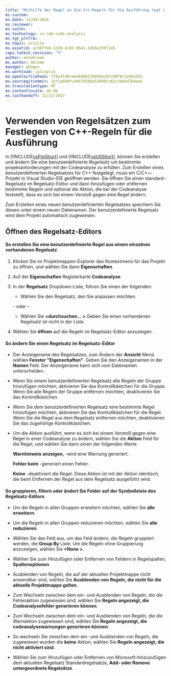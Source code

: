 ```yaml
---
title: "Mithilfe der Regel an die C++-Regeln für die Ausführung legt | Microsoft Docs"
ms.custom: 
ms.date: 11/04/2016
ms.reviewer: 
ms.suite: 
ms.technology: vs-ide-code-analysis
ms.tgt_pltfrm: 
ms.topic: article
ms.assetid: ac3877e6-5349-4c03-9541-3d5be259f1e8
caps.latest.revision: "5"
author: mikeblome
ms.author: mblome
manager: ghogen
ms.workload: cplusplus
ms.openlocfilehash: f78a3f48ce6e8d08134694bc03c80f9c2e9b3363
ms.sourcegitcommit: 32f1a690fc445f9586d53698fc82c7debd784eeb
ms.translationtype: MT
ms.contentlocale: de-DE
ms.lasthandoff: 12/22/2017
---
```

# <a name="using-rule-sets-to-specify-the-c-rules-to-run"></a>Verwenden von Regelsätzen zum Festlegen von C++-Regeln für die Ausführung
In [!INCLUDE[vsPreShort](../code-quality/includes/vspreshort_md.md)] und [!INCLUDE[vsUltShort](../code-quality/includes/vsultshort_md.md)], können Sie erstellen und ändern Sie eine benutzerdefinierte *Regelsatz* um bestimmte projektanforderungen mit der Codeanalyse zu erfüllen. Zum Erstellen eines benutzerdefinierten Regelsatzes für C++ festgelegt, muss ein C/C++-Projekt in Visual Studio-IDE geöffnet werden. Sie öffnen Sie einen standard-Regelsatz im Regelsatz-Editor und dann hinzufügen oder entfernen bestimmte Regeln und optional die Aktion, die bei der Codeanalyse feststellt, dass es sich bei einem Verstoß gegen eine Regel ändern.  
  
 Zum Erstellen eines neuen benutzerdefinierten Regelsatzes speichern Sie diesen unter einem neuen Dateinamen. Der benutzerdefinierte Regelsatz wird dem Projekt automatisch zugewiesen.  
  
## <a name="opening-the-rule-set-editor"></a>Öffnen des Regelsatz-Editors  
  
#### <a name="to-create-a-custom-rule-from-a-single-existing-rule-set"></a>So erstellen Sie eine benutzerdefinierte Regel aus einem einzelnen vorhandenen Regelsatz  
  
1.  Klicken Sie im Projektmappen-Explorer das Kontextmenü für das Projekt zu öffnen, und wählen Sie dann **Eigenschaften**.  
  
2.  Auf der **Eigenschaften** Registerkarte **Codeanalyse**.  
  
3.  In der **Regelsatz** Dropdown-Liste, führen Sie einen der folgenden:  
  
    -   Wählen Sie den Regelsatz, den Sie anpassen möchten.  
  
     \- oder –  
  
    -   Wählen Sie  **\<durchsuchen... >** Geben Sie einen vorhandenen Regelsatz ist nicht in der Liste.  
  
4.  Wählen Sie **öffnen** auf die Regeln im Regelsatz-Editor anzuzeigen.  
  
#### <a name="to-modify-a-rule-set-in-the-rule-set-editor"></a>So ändern Sie einen Regelsatz im Regelsatz-Editor  
  
-   Der Anzeigename des Regelsatzes, zum Ändern der **Ansicht** Menü wählen **Fenster "Eigenschaften"**. Geben Sie den Anzeigenamen in der **Namen** Feld. Der Anzeigename kann sich vom Dateinamen unterscheiden.  
  
-   Wenn Sie einem benutzerdefinierten Regelsatz alle Regeln der Gruppe hinzufügen möchten, aktivieren Sie das Kontrollkästchen für die Gruppe. Wenn Sie alle Regeln der Gruppe entfernen möchten, deaktivieren Sie das Kontrollkästchen.  
  
-   Wenn Sie dem benutzerdefinierten Regelsatz eine bestimmte Regel hinzufügen möchten, aktivieren Sie das Kontrollkästchen für die Regel. Wenn Sie die Regel aus dem Regelsatz entfernen möchten, deaktivieren Sie das zugehörige Kontrollkästchen.  
  
-   Um die Aktion ausführt, wenn es sich bei einem Verstoß gegen eine Regel in einer Codeanalyse zu ändern, wählen Sie die **Aktion** Feld für die Regel, und wählen Sie dann einen der folgenden Werte:  
  
     **Warnhinweis anzeigen,** -wird eine Warnung generiert.  
  
     **Fehler beim** -generiert einen Fehler.  
  
     **Keine** -deaktiviert die Regel. Diese Aktion ist mit der Aktion identisch, die beim Entfernen der Regel aus dem Regelsatz ausgeführt wird.  
  
#### <a name="to-group-filter-or-change-the-fields-in-the-rule-set-editor-by-using-the-rule-set-editor-toolbar"></a>So gruppieren, filtern oder ändert Sie Felder auf der Symbolleiste des Regelsatz-Editors  
  
-   Um die Regeln in allen Gruppen erweitern möchten, wählen Sie **alle erweitern**.  
  
-   Um die Regeln in allen Gruppen reduzieren möchten, wählen Sie **alle reduzieren**.  
  
-   Wählen Sie das Feld aus, um das Feld ändern, die Regeln gruppiert werden, die **Group By** Liste. Um die Regeln ohne Gruppierung anzuzeigen, wählen Sie  **\<None >**.  
  
-   Wählen Sie zum Hinzufügen oder Entfernen von Feldern in Regelspalten, **Spaltenoptionen**.  
  
-   Ausblenden von Regeln, die auf der aktuellen Projektmappe nicht anwendbar sind, wählen Sie **Ausblenden von Regeln, die nicht für die aktuelle Projektmappe gelten**.  
  
-   Zum Wechseln zwischen dem ein- und Ausblenden von Regeln, die die Fehleraktion zugewiesen sind, wählen Sie **Regeln angezeigt, die Codeanalysefehler generieren können**.  
  
-   Zum Wechseln zwischen dem ein- und Ausblenden von Regeln, die die Warnaktion zugewiesen sind, wählen Sie **Regeln angezeigt, die codeanalysewarnungen generieren können**.  
  
-   So wechseln Sie zwischen dem ein- und Ausblenden von Regeln, die zugewiesen wurden die **keine** Aktion, wählen Sie **Regeln angezeigt, die nicht aktiviert sind**.  
  
-   Wählen Sie zum Hinzufügen oder Entfernen von Microsoft-hinzuzufügen dem aktuellen Regelsatz Standardregelsätze, **Add- oder Remove untergeordnete Regelsätze**.